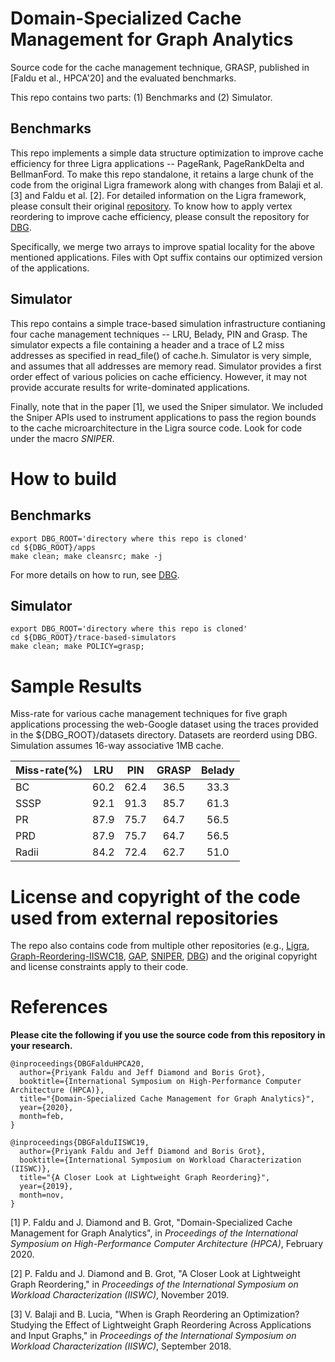 # Domain-Specialized Cache Management for Graph Analytics
Source code for the cache management technique, GRASP, published in [Faldu et al., HPCA'20] and the evaluated benchmarks.

This repo contains two parts: (1) Benchmarks and (2) Simulator.

## Benchmarks
This repo implements a simple data structure optimization to improve cache efficiency for three Ligra applications -- PageRank, PageRankDelta and BellmanFord.
To make this repo standalone, it retains a large chunk of the code from the original Ligra framework along with changes from Balaji et al. [3] and Faldu et al. [2]. For detailed information on the Ligra framework, please consult their original [repository](https://github.com/jshun/ligra). To know how to apply vertex reordering to improve cache efficiency, please consult the repository for [DBG](https://github.com/faldupriyank/dbg).

Specifically, we merge two arrays to improve spatial locality for the above mentioned applications. Files with Opt suffix contains our optimized version of the applications.

## Simulator
This repo contains a simple trace-based simulation infrastructure contianing four cache management techniques -- LRU, Belady, PIN and Grasp. The simulator expects a file containing a header and a trace of L2 miss addresses as specified in read_file() of cache.h. Simulator is very simple, and assumes that all addresses are memory read. Simulator provides a first order effect of various policies on cache efficiency. However, it may not provide accurate results for write-dominated applications. 

Finally, note that in the paper [1], we used the Sniper simulator. We included the Sniper APIs used to instrument applications to pass the region bounds to the cache microarchitecture in the Ligra source code. Look for code under the macro _SNIPER_.

# How to build

## Benchmarks
```
export DBG_ROOT='directory where this repo is cloned'
cd ${DBG_ROOT}/apps
make clean; make cleansrc; make -j
```
For more details on how to run, see [DBG](https://github.com/faldupriyank/dbg).

## Simulator
```
export DBG_ROOT='directory where this repo is cloned'
cd ${DBG_ROOT}/trace-based-simulators
make clean; make POLICY=grasp;
```

# Sample Results
Miss-rate for various cache management techniques for five graph applications processing the web-Google dataset using the traces provided in the ${DBG_ROOT}/datasets directory. Datasets are reorderd using DBG. Simulation assumes 16-way associative 1MB cache.

| Miss-rate(%) |  LRU |  PIN | GRASP | Belady |
|--------------|:----:|:----:|:-----:|:------:|
| BC           | 60.2 | 62.4 |  36.5 |  33.3  |
| SSSP         | 92.1 | 91.3 |  85.7 |  61.3  |
| PR           | 87.9 | 75.7 |  64.7 |  56.5  |
| PRD          | 87.9 | 75.7 |  64.7 |  56.5  |
| Radii        | 84.2 | 72.4 |  62.7 |  51.0  |

# License and copyright of the code used from external repositories
The repo also contains code from multiple other repositories (e.g., [Ligra](https://github.com/jshun/ligra), [Graph-Reordering-IISWC18](https://github.com/CMUAbstract/Graph-Reordering-IISWC18), [GAP](https://github.com/sbeamer/gapbs), [SNIPER](http://snipersim.org), [DBG](https://github.com/faldupriyank/dbg)) and the original copyright and license constraints apply to their code.

# References
**Please cite the following if you use the source code from this repository in your research.**
```
@inproceedings{DBGFalduHPCA20,  
  author={Priyank Faldu and Jeff Diamond and Boris Grot},  
  booktitle={International Symposium on High-Performance Computer Architecture (HPCA)},  
  title="{Domain-Specialized Cache Management for Graph Analytics}",  
  year={2020},  
  month=feb,  
}

@inproceedings{DBGFalduIISWC19,  
  author={Priyank Faldu and Jeff Diamond and Boris Grot},  
  booktitle={International Symposium on Workload Characterization (IISWC)},  
  title="{A Closer Look at Lightweight Graph Reordering}",  
  year={2019},  
  month=nov,  
}
```
[1] P. Faldu and J. Diamond and B. Grot, "Domain-Specialized Cache Management for Graph Analytics", in *Proceedings of the International Symposium on High-Performance Computer Architecture (HPCA)*, February 2020.

[2] P. Faldu and J. Diamond and B. Grot, "A Closer Look at Lightweight Graph Reordering," in *Proceedings of the International Symposium on Workload Characterization (IISWC)*, November 2019.

[3] V. Balaji and B. Lucia, "When is Graph Reordering an Optimization? Studying the Effect of Lightweight Graph Reordering Across Applications and Input Graphs," in *Proceedings of the International Symposium on Workload Characterization (IISWC)*, September 2018.
